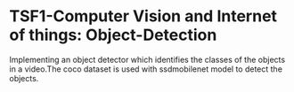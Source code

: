 # TSF1-Computer Vision and Internet of things: Object-Detection
Implementing an object detector which identifies the classes of the objects in a  video.The coco dataset is used with ssdmobilenet model to detect the objects.
